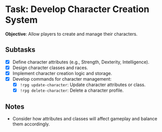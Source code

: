 # Task: Develop Character Creation System

**Objective**: Allow players to create and manage their characters.

## Subtasks

- [x] Define character attributes (e.g., Strength, Dexterity, Intelligence).
- [x] Design character classes and races.
- [x] Implement character creation logic and storage.
- [x] Develop commands for character management:
    - [x] `!rpg update-character`: Update character attributes or class.
    - [x] `!rpg delete-character`: Delete a character profile.

## Notes

- Consider how attributes and classes will affect gameplay and balance them accordingly.